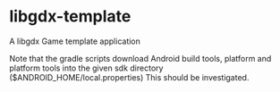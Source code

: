 # libgdx-template
A libgdx Game template application 

Note that the gradle scripts download Android build tools, platform and platform tools into the given sdk directory ($ANDROID_HOME/local.properties)
This should be investigated.
